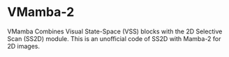 # VMamba-2

VMamba Combines Visual State-Space (VSS) blocks with the 2D Selective Scan (SS2D) module.
This is an unofficial code of SS2D with Mamba-2 for 2D images.
